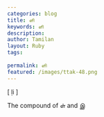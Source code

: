 ```yaml
---
categories: blog
title: ளி
keywords: ளி
description: 
author: Tamilan
layout: Ruby
tags: 
 
permalink: ளி
featured: /images/ttak-48.png
---
```

  
[ ḷi ]  
  
The compound of ள் and இ